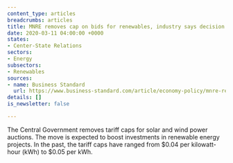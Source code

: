 ```yaml
---
content_type: articles
breadcrumbs: articles
title: MNRE removes cap on bids for renewables, industry says decision ill-timed
date: 2020-03-11 04:00:00 +0000
states:
- Center-State Relations
sectors:
- Energy
subsectors:
- Renewables
sources:
- name: Business Standard
  url: https://www.business-standard.com/article/economy-policy/mnre-removes-cap-on-bids-for-renewables-industry-says-decision-ill-timed-120030601421_1.html
details: []
is_newsletter: false

---
```

The Central Government removes tariff caps for solar and wind power auctions. The move is expected to boost investments in renewable energy projects. In the past, the tariff caps have ranged from $0.04 per kilowatt-hour (kWh) to $0.05 per kWh.
